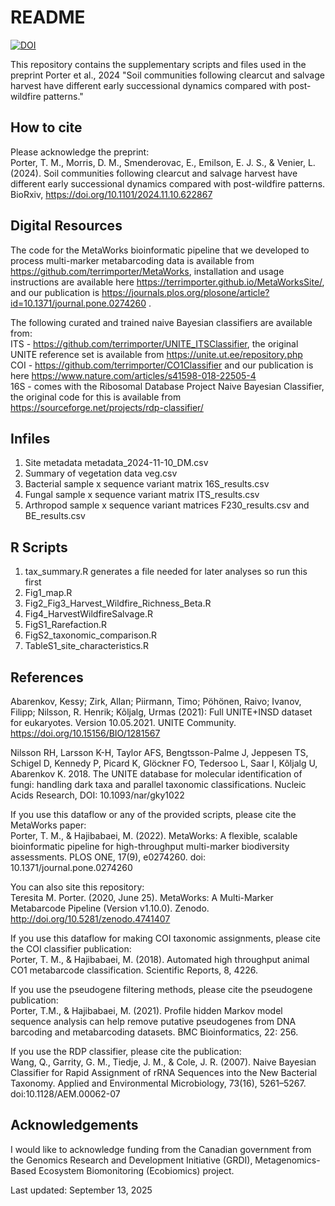 # README

[![DOI](https://zenodo.org/badge/879410210.svg)](https://doi.org/10.5281/zenodo.17114381)

This repository contains the supplementary scripts and files used in the preprint Porter et al., 2024 "Soil communities following clearcut and salvage harvest have different early successional dynamics compared with post-wildfire patterns."

## How to cite

Please acknowledge the preprint:  
Porter, T. M., Morris, D. M., Smenderovac, E., Emilson, E. J. S., & Venier, L. (2024). Soil communities following clearcut and salvage harvest have different early successional dynamics compared with post-wildfire patterns. BioRxiv, https://doi.org/10.1101/2024.11.10.622867

## Digital Resources

The code for the MetaWorks bioinformatic pipeline that we developed to process multi-marker metabarcoding data is available from https://github.com/terrimporter/MetaWorks, installation and usage instructions are available here https://terrimporter.github.io/MetaWorksSite/, and our publication is https://journals.plos.org/plosone/article?id=10.1371/journal.pone.0274260 .  

The following curated and trained naive Bayesian classifiers are available from:  
  ITS - https://github.com/terrimporter/UNITE_ITSClassifier, the original UNITE reference set is available from https://unite.ut.ee/repository.php  
  COI - https://github.com/terrimporter/CO1Classifier and our publication is here https://www.nature.com/articles/s41598-018-22505-4  
  16S - comes with the Ribosomal Database Project Naive Bayesian Classifier, the original code for this is available from https://sourceforge.net/projects/rdp-classifier/  

## Infiles

1. Site metadata metadata_2024-11-10_DM.csv
2. Summary of vegetation data veg.csv
3. Bacterial sample x sequence variant matrix 16S_results.csv
4. Fungal sample x sequence variant matrix ITS_results.csv
5. Arthropod sample x sequence variant matrices F230_results.csv and BE_results.csv

## R Scripts

1. tax_summary.R generates a file needed for later analyses so run this first
1. Fig1_map.R
2. Fig2_Fig3_Harvest_Wildfire_Richness_Beta.R
3. Fig4_HarvestWildfireSalvage.R
4. FigS1_Rarefaction.R
5. FigS2_taxonomic_comparison.R
6. TableS1_site_characteristics.R

## References

Abarenkov, Kessy; Zirk, Allan; Piirmann, Timo; Pöhönen, Raivo; Ivanov, Filipp; Nilsson, R. Henrik; Kõljalg, Urmas (2021): Full UNITE+INSD dataset for eukaryotes. Version 10.05.2021. UNITE Community. https://doi.org/10.15156/BIO/1281567

Nilsson RH, Larsson K-H, Taylor AFS, Bengtsson-Palme J, Jeppesen TS, Schigel D, Kennedy P, Picard K, Glöckner FO, Tedersoo L, Saar I, Kõljalg U, Abarenkov K. 2018. The UNITE database for molecular identification of fungi: handling dark taxa and parallel taxonomic classifications. Nucleic Acids Research, DOI: 10.1093/nar/gky1022

If you use this dataflow or any of the provided scripts, please cite the MetaWorks paper:  
Porter, T. M., & Hajibabaei, M. (2022). MetaWorks: A flexible, scalable bioinformatic pipeline for high-throughput multi-marker biodiversity assessments. PLOS ONE, 17(9), e0274260. doi: 10.1371/journal.pone.0274260

You can also site this repository:  
Teresita M. Porter. (2020, June 25). MetaWorks: A Multi-Marker Metabarcode Pipeline (Version v1.10.0). Zenodo. http://doi.org/10.5281/zenodo.4741407

If you use this dataflow for making COI taxonomic assignments, please cite the COI classifier publication:  
Porter, T. M., & Hajibabaei, M. (2018). Automated high throughput animal CO1 metabarcode classification. Scientific Reports, 8, 4226.

If you use the pseudogene filtering methods, please cite the pseudogene publication:  
Porter, T.M., & Hajibabaei, M. (2021). Profile hidden Markov model sequence analysis can help remove putative pseudogenes from DNA barcoding and metabarcoding datasets. BMC Bioinformatics, 22: 256.

If you use the RDP classifier, please cite the publication:  
Wang, Q., Garrity, G. M., Tiedje, J. M., & Cole, J. R. (2007). Naive Bayesian Classifier for Rapid Assignment of rRNA Sequences into the New Bacterial Taxonomy. Applied and Environmental Microbiology, 73(16), 5261–5267. doi:10.1128/AEM.00062-07

## Acknowledgements

I would like to acknowledge funding from the Canadian government from the Genomics Research and Development Initiative (GRDI), Metagenomics-Based Ecosystem Biomonitoring (Ecobiomics) project.

Last updated: September 13, 2025
